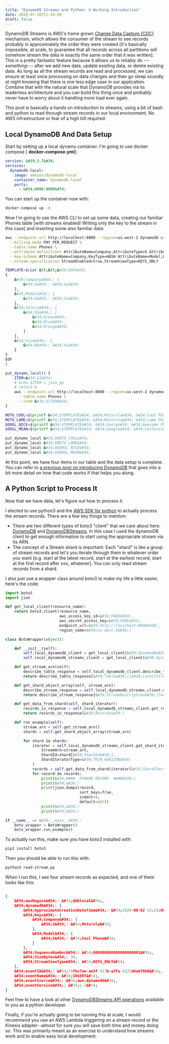 ```yaml
---
title: "DynamoDB Streams and Python: A Working Introduction"
date: 2020-07-26T21:54:59
draft: false
---
```


DynamoDB Streams is AWS&#39;s home grown [Change Data Capture \[CDC\]](https://en.wikipedia.org/wiki/Change_data_capture) mechanism, which allows the consumer of the stream to see records probably in approximately the order they were created \[it&#39;s basically impossible, at scale, to guarantee that all records across all partitions will somehow stream the data in exactly the same order that it was written\]. This is a pretty fantastic feature because it allows us to reliably do _---something---_ after we add new data, update existing data, or delete existing data. As long as all the stream records are read and processed, we can ensure at least once processing on data changes and then go sleep soundly at night knowing that there is one less edge case in our application. Combine that with the natural scale that DynamoDB provides via its leaderless architecture and you can build this thing once and probably never have to worry about it handling more load ever again.

This post is basically a hands on introduction to streams, using a bit of bash and python to read through stream records in our local environment. No AWS infrastructure or fear of a high bill required.

## Local DynamoDB And Data Setup

Start by setting up a local dynamo container. I&#39;m going to use docker compose \[ **docker-compose.yml**\]:

```yaml
version: &#39;3.7&#39;
services:
  dynamodb-local:
    image: amazon/dynamodb-local
    container_name: dynamodb-local
    ports:
      - &#34;8000:8000&#34;

```

You can start up the container now with:

```bash
docker-compose up -d

```

Now I&#39;m going to use the AWS CLI to set up some data, creating our familiar Phones table \[with streams enabled! Writing only the key to the stream in this case\] and inserting some also familiar data:

```bash
aws --endpoint-url http://localhost:8000 --region=us-west-2 dynamodb create-table \
  --billing-mode PAY_PER_REQUEST \
  --table-name Phones \
  --attribute-definitions AttributeName=Company,AttributeType=S AttributeName=Model,AttributeType=S \
  --key-schema AttributeName=Company,KeyType=HASH AttributeName=Model,KeyType=RANGE \
  --stream-specification StreamEnabled=true,StreamViewType=KEYS_ONLY

TEMPLATE=$(cat &lt;&lt;&#39;EOF&#39;
{
    &#34;Company&#34;: {
        &#34;S&#34;: &#34;%s&#34;
    },
    &#34;Model&#34;: {
        &#34;S&#34;: &#34;%s&#34;
    },
    &#34;Colors&#34;: {
        &#34;SS&#34;: [
            &#34;Green&#34;,
            &#34;Blue&#34;,
            &#34;Orange&#34;
        ]
    },
    &#34;Size&#34;: {
        &#34;N&#34;: &#34;%s&#34;
    }
}
EOF
)

put_dynamo_local() {
    ITEM=&#34;$1&#34;
    # echo $ITEM = json_pp
    # return 0
    aws --endpoint-url http://localhost:8000 --region=us-west-2 dynamodb put-item \
      --table-name Phones \
      --item &#34;$ITEM&#34;
}

MOTO_COOL=$(printf &#34;$TEMPLATE&#34; &#34;Motorola&#34; &#34;Cool Phone&#34; &#34;12&#34;)
MOTO_LAME=$(printf &#34;$TEMPLATE&#34; &#34;Motorola&#34; &#34;Lame Phone&#34; &#34;9&#34;)
GOOGL_NICE=$(printf &#34;$TEMPLATE&#34; &#34;Goole&#34; &#34;Awesome Phone&#34; &#34;8&#34;)
GOOGL_MEAN=$(printf &#34;$TEMPLATE&#34; &#34;Google&#34; &#34;Confusing Phone&#34; &#34;18&#34;)

put_dynamo_local &#34;$MOTO_COOL&#34;
put_dynamo_local &#34;$MOTO_LAME&#34;
put_dynamo_local &#34;$GOOGL_NICE&#34;
put_dynamo_local &#34;$GOOGL_MEAN&#34;

```

At this point, we have four items in our table and the data setup is complete. You can refer to [a previous post on introducing DynamoDB](https://nickolasfisher.com/blog/DynamoDB-Basics-A-Hands-On-Tutorial) that goes into a bit more detail on how that code works if that helps you along.

## A Python Script to Process It

Now that we have data, let&#39;s figure out how to process it.

I elected to use python3 and the [AWS SDK for python](https://boto3.amazonaws.com/v1/documentation/api/latest/index.html) to actually process the stream records. There are a few key things to mention:

- There are two different types of boto3 &#34;client&#34; that we care about here: [DynamoDB](https://boto3.amazonaws.com/v1/documentation/api/latest/reference/services/dynamodb.html) and [DynamoDBStreams](https://boto3.amazonaws.com/v1/documentation/api/latest/reference/services/dynamodbstreams.html). In this case I used the dynamoDB client to get enough information to start using the appropriate stream via its ARN.
- The concept of a Stream shard is important: Each &#34;shard&#34; is like a group of stream records and let&#39;s you iterate through them in whatever order you want \[e.g. start at the latest record, start at the earliest record, start at the first record after xxx, whatever\]. You can only read stream records from a shard.


I also just use a wrapper class around boto3 to make my life a little easier, here&#39;s the code:

```python
import boto3
import json

def get_local_client(resource_name):
    return boto3.client(resource_name,
                        aws_access_key_id=&#34;FAKE&#34;,
                        aws_secret_access_key=&#34;FAKE&#34;,
                        endpoint_url=&#39;http://localhost:8000&#39;,
                        region_name=&#39;us-west-2&#39;)

class BotoWrapper(object):

    def __init__(self):
        self.local_dynamodb_client = get_local_client(&#39;dynamodb&#39;)
        self.local_dynamodb_streams_client = get_local_client(&#39;dynamodbstreams&#39;)

    def get_stream_arn(self):
        describe_table_response = self.local_dynamodb_client.describe_table(TableName=&#39;Phones&#39;)
        return describe_table_response[&#39;Table&#39;][&#39;LatestStreamArn&#39;]

    def get_shard_object_array(self, stream_arn):
        describe_stream_response = self.local_dynamodb_streams_client.describe_stream(StreamArn=stream_arn)
        return describe_stream_response[&#39;StreamDescription&#39;][&#39;Shards&#39;]

    def get_data_from_shard(self, shard_iterator):
        records_in_response = self.local_dynamodb_streams_client.get_records(ShardIterator=shard_iterator, Limit=1000)
        return records_in_response[&#39;Records&#39;]

    def run_example(self):
        stream_arn = self.get_stream_arn()
        shards = self.get_shard_object_array(stream_arn)

        for shard in shards:
            iterator = self.local_dynamodb_streams_client.get_shard_iterator(
                StreamArn=stream_arn,
                ShardId=shard[&#39;ShardId&#39;],
                ShardIteratorType=&#39;TRIM_HORIZON&#39;
            )
            records = self.get_data_from_shard(iterator[&#39;ShardIterator&#39;])
            for record in records:
                print(&#34;####  DYNAMO RECORD  ####&#34;)
                print(&#34;&#34;)
                print(json.dumps(record,
                                 sort_keys=True,
                                 indent=4,
                                 default=str))
                print(&#34;&#34;)
                print(&#34;&#34;)

if __name__ == &#39;__main__&#39;:
    boto_wrapper = BotoWrapper()
    boto_wrapper.run_example()

```

To actually run this, make sure you have boto3 installed with:

```bash
pip3 install boto3

```

Then you should be able to run this with:

```bash
python3 read-stream.py

```

When I run this, I see four stream records as expected, and one of them looks like this:

```json

{
    &#34;awsRegion&#34;: &#34;ddblocal&#34;,
    &#34;dynamodb&#34;: {
        &#34;ApproximateCreationDateTime&#34;: &#34;2020-08-02 14:24:00-07:00&#34;,
        &#34;Keys&#34;: {
            &#34;Company&#34;: {
                &#34;S&#34;: &#34;Motorola&#34;
            },
            &#34;Model&#34;: {
                &#34;S&#34;: &#34;Cool Phone&#34;
            }
        },
        &#34;SequenceNumber&#34;: &#34;000000000000000000001&#34;,
        &#34;SizeBytes&#34;: 30,
        &#34;StreamViewType&#34;: &#34;KEYS_ONLY&#34;
    },
    &#34;eventID&#34;: &#34;74fbc7ae-ae3f-417b-a3fa-4325d6a676b0&#34;,
    &#34;eventName&#34;: &#34;INSERT&#34;,
    &#34;eventSource&#34;: &#34;aws:dynamodb&#34;,
    &#34;eventVersion&#34;: &#34;1.1&#34;
}

```

Feel free to have a look at other [DynamoDBStreams API operations](https://boto3.amazonaws.com/v1/documentation/api/latest/reference/services/dynamodbstreams.html) available to you as a python developer.

Finally, if you&#39;re actually going to be running this at scale, I would recommend you use an AWS Lambda triggering on a stream record or the Kinesis adapter--almost for sure you will save both time and money doing so. This was primarily meant as an exercise to understand how streams work and to enable easy local development.
